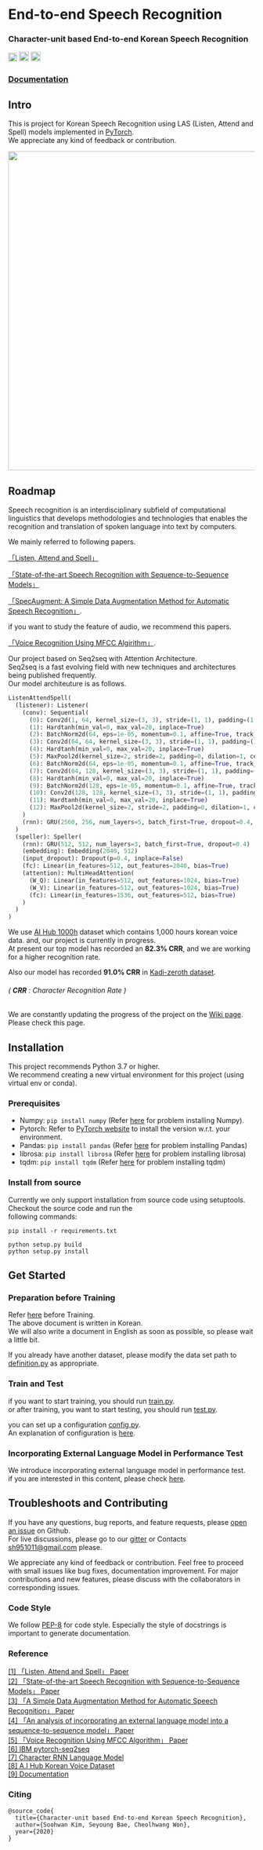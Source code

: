# **End-to-end Speech Recognition**  
  
### Character-unit based End-to-end Korean Speech Recognition  
   
[<img src="https://github.com/gentaiscool/end2end-asr-pytorch/raw/master/img/pytorch-logo-dark.png" height=18>](https://pytorch.org/) <img src="https://img.shields.io/badge/License-Apache--2.0-yellow" height=20> [<img src="https://img.shields.io/badge/chat-on%20gitter-4fb99a" height=20>](https://gitter.im/Korean-Speech-Recognition/community)
  
### [**Documentation**](https://sooftware.github.io/End-to-end-Speech-Recognition/)   
  
## Intro

This is project for Korean Speech Recognition using LAS (Listen, Attend and Spell) models implemented in [PyTorch](http://pytorch.org).  
We appreciate any kind of feedback or contribution.
  
<img src="https://user-images.githubusercontent.com/42150335/80630547-5dfc6580-8a8f-11ea-91e8-73fe5e8b9e4b.png" width=650> 
  
## Roadmap
  
Speech recognition is an interdisciplinary subfield of computational linguistics that develops methodologies and technologies that enables the recognition and translation of spoken language into text by computers.  
  
We mainly referred to following papers.  
  
 [「Listen, Attend and Spell」](https://arxiv.org/abs/1508.01211)  
 
[「State-of-the-art Speech Recognition with Sequence-to-Sequence Models」](https://arxiv.org/abs/1712.01769)
   
[「SpecAugment: A Simple Data Augmentation Method for Automatic Speech Recognition」](https://arxiv.org/abs/1904.08779).   
  
if you want to study the feature of audio, we recommend this papers.  
  
[「Voice Recognition Using MFCC Algirithm」](https://ijirae.com/volumes/vol1/issue10/27.NVEC10086.pdf).  
  
Our project based on Seq2seq with Attention Architecture.  
Seq2seq is a fast evolving field with new techniques and architectures being published frequently.  
Our model architeuture is as follows.
  
```python
ListenAttendSpell(
  (listener): Listener(
    (conv): Sequential(
      (0): Conv2d(1, 64, kernel_size=(3, 3), stride=(1, 1), padding=(1, 1))
      (1): Hardtanh(min_val=0, max_val=20, inplace=True)
      (2): BatchNorm2d(64, eps=1e-05, momentum=0.1, affine=True, track_running_stats=True)
      (3): Conv2d(64, 64, kernel_size=(3, 3), stride=(1, 1), padding=(1, 1))
      (4): Hardtanh(min_val=0, max_val=20, inplace=True)
      (5): MaxPool2d(kernel_size=2, stride=2, padding=0, dilation=1, ceil_mode=False)
      (6): BatchNorm2d(64, eps=1e-05, momentum=0.1, affine=True, track_running_stats=True)
      (7): Conv2d(64, 128, kernel_size=(3, 3), stride=(1, 1), padding=(1, 1))
      (8): Hardtanh(min_val=0, max_val=20, inplace=True)
      (9): BatchNorm2d(128, eps=1e-05, momentum=0.1, affine=True, track_running_stats=True)
      (10): Conv2d(128, 128, kernel_size=(3, 3), stride=(1, 1), padding=(1, 1))
      (11): Hardtanh(min_val=0, max_val=20, inplace=True)
      (12): MaxPool2d(kernel_size=2, stride=2, padding=0, dilation=1, ceil_mode=False)
    )
    (rnn): GRU(2560, 256, num_layers=5, batch_first=True, dropout=0.4, bidirectional=True)
  )
  (speller): Speller(
    (rnn): GRU(512, 512, num_layers=3, batch_first=True, dropout=0.4)
    (embedding): Embedding(2040, 512)
    (input_dropout): Dropout(p=0.4, inplace=False)
    (fc): Linear(in_features=512, out_features=2040, bias=True)
    (attention): MultiHeadAttention(
      (W_Q): Linear(in_features=512, out_features=1024, bias=True)
      (W_V): Linear(in_features=512, out_features=1024, bias=True)
      (fc): Linear(in_features=1536, out_features=512, bias=True)
    )
  )
)
```
  
We use [AI Hub 1000h](http://www.aihub.or.kr/aidata/105) dataset which contains 1,000 hours korean voice data. and, our project is currently in progress.   
At present our top model has recorded an **82.3% CRR**, and we are working for a higher recognition rate.  
  
Also our model has recorded **91.0% CRR** in [Kadi-zeroth dataset](https://github.com/goodatlas/zeroth).  
  
###### ( **CRR** : Character Recognition Rate )  
  
We are constantly updating the progress of the project on the [Wiki page](https://github.com/sooftware/End-to-end-Speech-Recognition/wiki).  Please check this page.  
  
## Installation
This project recommends Python 3.7 or higher.   
We recommend creating a new virtual environment for this project (using virtual env or conda).  

### Prerequisites
  
* Numpy: `pip install numpy` (Refer [here](https://github.com/numpy/numpy) for problem installing Numpy).
* Pytorch: Refer to [PyTorch website](http://pytorch.org/) to install the version w.r.t. your environment.
* Pandas: `pip install pandas` (Refer [here](https://github.com/pandas-dev/pandas) for problem installing Pandas)  
* librosa: `pip install librosa` (Refer [here](https://github.com/librosa/librosa) for problem installing librosa)
* tqdm: `pip install tqdm` (Refer [here](https://github.com/tqdm/tqdm) for problem installing tqdm)  
  
### Install from source
Currently we only support installation from source code using setuptools. Checkout the source code and run the   
following commands:  
```
pip install -r requirements.txt
```
```
python setup.py build
python setup.py install
```
  
## Get Started
### Preparation before Training

Refer [here](https://github.com/sooftware/End-to-end-Speech-Recognition/wiki/Preparation-before-Training) before Training.  
The above document is written in Korean.  
We will also write a document in English as soon as possible, so please wait a little bit.  
  
If you already have another dataset, please modify the data set path to [definition.py](https://github.com/sooftware/End-to-end-Speech-Recognition/blob/master/utils/definition.py) as appropriate.  

### Train and Test
if you want to start training, you should run [train.py](https://github.com/sooftware/End-to-end-Speech-Recognition/blob/master/train.py).    
or after training, you want to start testing, you should run [test.py](https://github.com/sooftware/End-to-end-Speech-Recognition/blob/master/test.py).  
  
you can set up a configuration [config.py](https://github.com/sooftware/End-to-end-Speech-Recognition/blob/master/utils/config.py).  
An explanation of configuration is [here](https://sooftware.github.io/End-to-end-Speech-Recognition/Config.html).  
  
### Incorporating External Language Model in Performance Test
We introduce incorporating external language model in performance test.  
if you are interested in this content, please check [here](https://github.com/sooftware/char-rnnlm).
  
## Troubleshoots and Contributing
If you have any questions, bug reports, and feature requests, please [open an issue](https://github.com/sooftware/End-to-end-Speech-Recognition/issues) on Github.   
For live discussions, please go to our [gitter](https://gitter.im/Korean-Speech-Recognition/community) or Contacts sh951011@gmail.com please.
  
We appreciate any kind of feedback or contribution.  Feel free to proceed with small issues like bug fixes, documentation improvement.  For major contributions and new features, please discuss with the collaborators in corresponding issues.  

### Code Style
We follow [PEP-8](https://www.python.org/dev/peps/pep-0008/) for code style. Especially the style of docstrings is important to generate documentation.  
    
### Reference   
[[1] 「Listen, Attend and Spell」  Paper](https://arxiv.org/abs/1508.01211)   
[[2] 「State-of-the-art Speech Recognition with Sequence-to-Sequence Models」   Paper](https://arxiv.org/abs/1712.01769)  
[[3] 「A Simple Data Augmentation Method for Automatic Speech Recognition」  Paper](https://arxiv.org/abs/1904.08779)  
[[4] 「An analysis of incorporating an external language model into a sequence-to-sequence model」  Paper](https://arxiv.org/abs/1712.01996)  
[[5] 「Voice Recognition Using MFCC Algorithm」  Paper](https://ijirae.com/volumes/vol1/issue10/27.NVEC10086.pdf)        
[[6]    IBM pytorch-seq2seq](https://github.com/IBM/pytorch-seq2seq)   
[[7]    Character RNN Language Model](https://github.com/sooftware/char-rnnlm)  
[[8]    A.I Hub Korean Voice Dataset](http://www.aihub.or.kr/aidata/105)    
[[9]    Documentation](https://sooftware.github.io/End-to-End-Korean-Speech-Recognition/)  
   
### Citing
```
@source_code{
  title={Character-unit based End-to-end Korean Speech Recognition},
  author={Soohwan Kim, Seyoung Bae, Cheolhwang Won},
  year={2020}
}
```
